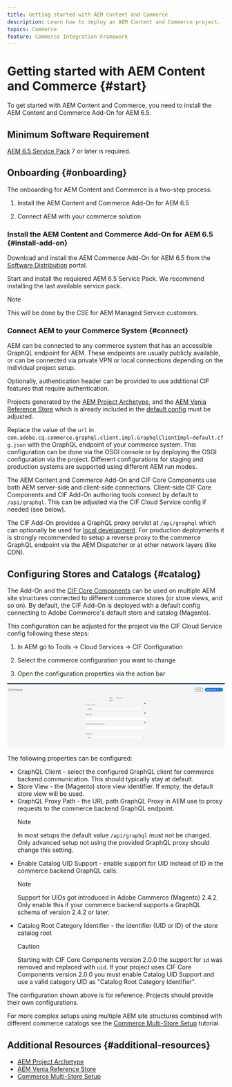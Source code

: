 ```yaml
---
title: Getting started with AEM Content and Commerce
description: Learn how to deploy an AEM Content and Commerce project.
topics: Commerce
feature: Commerce Integration Framework
---
```


# Getting started with AEM Content and Commerce {#start}

To get started with AEM Content and Commerce, you need to install the AEM Content and Commerce Add-On for AEM 6.5.

## Minimum Software Requirement

[AEM 6.5 Service Pack](https://experience.adobe.com/#/downloads/content/software-distribution/en/aem.html) 7 or later is required.

## Onboarding {#onboarding}

The onboarding for AEM Content and Commerce is a two-step process:

1. Install the AEM Content and Commerce Add-On for AEM 6.5

2. Connect AEM with your commerce solution

### Install the AEM Content and Commerce Add-On for AEM 6.5 {#install-add-on}

Download and install the AEM Commerce Add-On for AEM 6.5 from the [Software Distribution](https://experience.adobe.com/#/downloads/content/software-distribution/en/aem.html) portal.

Start and install the requiered AEM 6.5 Service Pack. We recommend installing the last available service pack.

>[!NOTE]
>
>This will be done by the CSE for AEM Managed Service customers.

### Connect AEM to your Commerce System {#connect}

 AEM can be connected to any commerce system that has an accessible GraphQL endpoint for AEM. These endpoints are usually publicly available, or can be connected via private VPN or local connections depending on the individual project setup.

 Optionally, authentication header can be provided to use additional CIF features that require authentication.

Projects generated by the [AEM Project Archetype](https://github.com/adobe/aem-project-archetype), and the [AEM Venia Reference Store](https://github.com/adobe/aem-cif-guides-venia) which is already included in the [default config](https://github.com/adobe/aem-cif-guides-venia/blob/main/ui.config/src/main/content/jcr_root/apps/venia/osgiconfig/config/com.adobe.cq.commerce.graphql.client.impl.GraphqlClientImpl~default.cfg.json) must be adjusted.

Replace the value of the `url` in `com.adobe.cq.commerce.graphql.client.impl.GraphqlClientImpl~default.cfg.json` with the GraphQL endpoint of your commerce system. This configuration can be done via the OSGI console or by deploying the OSGI configuration via the project. Different configurations for staging and production systems are supported using different AEM run modes.

The AEM Content and Commerce Add-On and CIF Core Components use both AEM server-side and client-side connections. Client-side CIF Core Components and CIF Add-On authoring tools connect by default to `/api/graphql`. This can be adjusted via the CIF Cloud Service config if needed (see below).

The CIF Add-On provides a GraphQL proxy servlet at `/api/graphql` which can optionally be used for [local development](develop.md). For production deployments it is strongly recommended to setup a reverse proxy to the commerce GraphQL endpoint via the AEM Dispatcher or at other network layers (like CDN).

## Configuring Stores and Catalogs {#catalog}

The Add-On and the [CIF Core Components](https://github.com/adobe/aem-core-cif-components) can be used on multiple AEM site structures connected to different commerce stores (or store views, and so on). By default, the CIF Add-On is deployed with a default config connecting to Adobe Commerce's default store and catalog (Magento).

This configuration can be adjusted for the project via the CIF Cloud Service config following these steps:

1. In AEM go to Tools -> Cloud Services -> CIF Configuration

2. Select the commerce configuration you want to change

3. Open the configuration properties via the action bar

![CIF Cloud Services Configuration](/help/commerce/cif/assets/cif-cloud-service-config.png)

The following properties can be configured:

- GraphQL Client - select the configured GraphQL client for commerce backend communication. This should typically stay at default.
- Store View - the (Magento) store view identifier. If empty, the default store view will be used.
- GraphQL Proxy Path - the URL path GraphQL Proxy in AEM use to proxy requests to the commerce backend GraphQL endpoint.
    >[!NOTE]
    >
    > In most setups the default value `/api/graphql` must not be changed. Only advanced setup not using the provided GraphQL proxy should change this setting.
- Enable Catalog UID Support - enable support for UID instead of ID in the commerce backend GraphQL calls.
    >[!NOTE]
    >
    > Support for UIDs got introduced in Adobe Commerce (Magento) 2.4.2. Only enable this if your commerce backend supports a GraphQL schema of version 2.4.2 or later.
- Catalog Root Category Identifier - the identifier (UID or ID) of the store catalog root
    >[!CAUTION]
    >
    > Starting with CIF Core Components version 2.0.0 the support for `id` was removed and replaced with `uid`. If your project uses CIF Core Components version 2.0.0 you must enable Catalog UID Support and use a valid category UID as "Catalog Root Category Identifier".

The configuration shown above is for reference. Projects should provide their own configurations.

For more complex setups using multiple AEM site structures combined with different commerce catalogs see the [Commerce Multi-Store Setup](configuring/multi-store-setup.md) tutorial.

## Additional Resources {#additional-resources}

- [AEM Project Archetype](https://github.com/adobe/aem-project-archetype)
- [AEM Venia Reference Store](https://github.com/adobe/aem-cif-guides-venia)
- [Commerce Multi-Store Setup](configuring/multi-store-setup.md)
